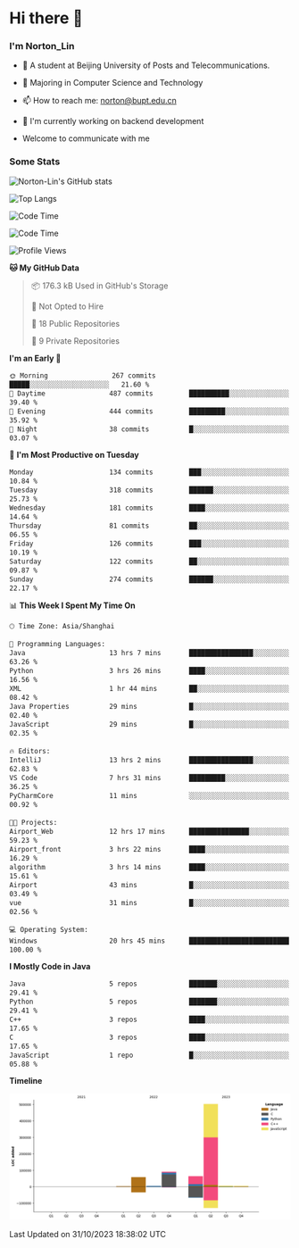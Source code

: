 
# Hi there 👋

### I'm Norton_Lin
- 🏫 A student at Beijing University of Posts and Telecommunications.
- 🌱 Majoring in Computer Science and Technology
- 📫 How to reach me: norton@bupt.edu.cn
- 🌱 I'm currently working on backend development

- Welcome to communicate with me

### Some Stats
![Norton-Lin's GitHub stats](https://github-readme-stats.vercel.app/api?username=Norton-Lin&count_private=true&show_icons=true&theme=radical)

![Top Langs](https://github-readme-stats.vercel.app/api/top-langs/?username=Norton-Lin&langs_count=10&layout=compact)

![Code Time](https://github-readme-stats.vercel.app/api/wakatime?username=Norton_Lin)

<!--START_SECTION:waka-->
![Code Time](http://img.shields.io/badge/Code%20Time-399%20hrs%2050%20mins-blue)

![Profile Views](http://img.shields.io/badge/Profile%20Views-0-blue)

**🐱 My GitHub Data** 

> 📦 176.3 kB Used in GitHub's Storage 
 > 
> 🚫 Not Opted to Hire
 > 
> 📜 18 Public Repositories 
 > 
> 🔑 9 Private Repositories 
 > 
**I'm an Early 🐤** 

```text
🌞 Morning                267 commits         █████░░░░░░░░░░░░░░░░░░░░   21.60 % 
🌆 Daytime                487 commits         ██████████░░░░░░░░░░░░░░░   39.40 % 
🌃 Evening                444 commits         █████████░░░░░░░░░░░░░░░░   35.92 % 
🌙 Night                  38 commits          █░░░░░░░░░░░░░░░░░░░░░░░░   03.07 % 
```
📅 **I'm Most Productive on Tuesday** 

```text
Monday                   134 commits         ███░░░░░░░░░░░░░░░░░░░░░░   10.84 % 
Tuesday                  318 commits         ██████░░░░░░░░░░░░░░░░░░░   25.73 % 
Wednesday                181 commits         ████░░░░░░░░░░░░░░░░░░░░░   14.64 % 
Thursday                 81 commits          ██░░░░░░░░░░░░░░░░░░░░░░░   06.55 % 
Friday                   126 commits         ███░░░░░░░░░░░░░░░░░░░░░░   10.19 % 
Saturday                 122 commits         ██░░░░░░░░░░░░░░░░░░░░░░░   09.87 % 
Sunday                   274 commits         ██████░░░░░░░░░░░░░░░░░░░   22.17 % 
```


📊 **This Week I Spent My Time On** 

```text
🕑︎ Time Zone: Asia/Shanghai

💬 Programming Languages: 
Java                     13 hrs 7 mins       ████████████████░░░░░░░░░   63.26 % 
Python                   3 hrs 26 mins       ████░░░░░░░░░░░░░░░░░░░░░   16.56 % 
XML                      1 hr 44 mins        ██░░░░░░░░░░░░░░░░░░░░░░░   08.42 % 
Java Properties          29 mins             █░░░░░░░░░░░░░░░░░░░░░░░░   02.40 % 
JavaScript               29 mins             █░░░░░░░░░░░░░░░░░░░░░░░░   02.35 % 

🔥 Editors: 
IntelliJ                 13 hrs 2 mins       ████████████████░░░░░░░░░   62.83 % 
VS Code                  7 hrs 31 mins       █████████░░░░░░░░░░░░░░░░   36.25 % 
PyCharmCore              11 mins             ░░░░░░░░░░░░░░░░░░░░░░░░░   00.92 % 

🐱‍💻 Projects: 
Airport_Web              12 hrs 17 mins      ███████████████░░░░░░░░░░   59.23 % 
Airport_front            3 hrs 22 mins       ████░░░░░░░░░░░░░░░░░░░░░   16.29 % 
algorithm                3 hrs 14 mins       ████░░░░░░░░░░░░░░░░░░░░░   15.61 % 
Airport                  43 mins             █░░░░░░░░░░░░░░░░░░░░░░░░   03.49 % 
vue                      31 mins             █░░░░░░░░░░░░░░░░░░░░░░░░   02.56 % 

💻 Operating System: 
Windows                  20 hrs 45 mins      █████████████████████████   100.00 % 
```

**I Mostly Code in Java** 

```text
Java                     5 repos             ███████░░░░░░░░░░░░░░░░░░   29.41 % 
Python                   5 repos             ███████░░░░░░░░░░░░░░░░░░   29.41 % 
C++                      3 repos             ████░░░░░░░░░░░░░░░░░░░░░   17.65 % 
C                        3 repos             ████░░░░░░░░░░░░░░░░░░░░░   17.65 % 
JavaScript               1 repo              █░░░░░░░░░░░░░░░░░░░░░░░░   05.88 % 
```



**Timeline**

![Lines of Code chart](https://raw.githubusercontent.com/Norton-Lin/Norton-Lin/main/assets/bar_graph.png)


 Last Updated on 31/10/2023 18:38:02 UTC
<!--END_SECTION:waka-->
